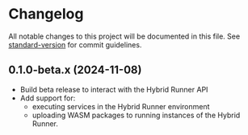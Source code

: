 # Changelog

All notable changes to this project will be documented in this file.
See [standard-version](https://github.com/conventional-changelog/standard-version)
for commit guidelines.

## 0.1.0-beta.x (2024-11-08)

- Build beta release to interact with the Hybrid Runner API
- Add support for:
  - executing services in the Hybrid Runner environment
  - uploading WASM packages to running instances of the Hybrid Runner.

